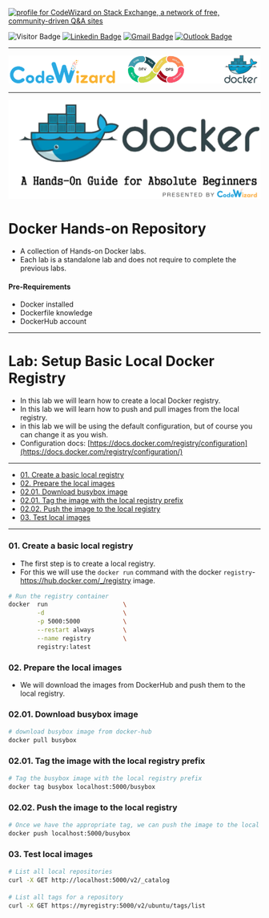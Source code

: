 <a href="https://stackoverflow.com/users/1755598"><img src="https://stackexchange.com/users/flair/1951642.png" width="208" height="58" alt="profile for CodeWizard on Stack Exchange, a network of free, community-driven Q&amp;A sites" title="profile for CodeWizard on Stack Exchange, a network of free, community-driven Q&amp;A sites"></a>

![Visitor Badge](https://visitor-badge.laobi.icu/badge?page_id=nirgeier)
[![Linkedin Badge](https://img.shields.io/badge/-nirgeier-blue?style=plastic&logo=Linkedin&logoColor=white&link=https://www.linkedin.com/in/nirgeier/)](https://www.linkedin.com/in/nirgeier/)
[![Gmail Badge](https://img.shields.io/badge/-nirgeier@gmail.com-fcc624?style=plastic&logo=Gmail&logoColor=red&link=mailto:nirgeier@gmail.com)](mailto:nirgeier@gmail.com)
[![Outlook Badge](https://img.shields.io/badge/-nirg@codewizard.co.il-fcc624?style=plastic&logo=microsoftoutlook&logoColor=blue&link=mailto:nirg@codewizard.co.il)](mailto:nirg@codewizard.co.il)

---

![](../../resources/docker-logos.png)

---
![](../../resources/hands-on.png)

# Docker Hands-on Repository <!-- omit in toc -->

- A collection of Hands-on Docker labs.
- Each lab is a standalone lab and does not require to complete the previous labs.

#### Pre-Requirements <!-- omit in toc -->

* Docker installed
* Dockerfile knowledge 
* DockerHub account

---

# Lab: Setup Basic Local Docker Registry <!-- omit in toc -->

- In this lab we will learn how to create a local Docker registry.
- In this lab we will learn how to push and pull images from the local registry.
- in this lab we will be using the default configuration, but of course you can change it as you wish.
- Configuration docs: [https://docs.docker.com/registry/configuration](https://docs.docker.com/registry/configuration/)

---
- [01. Create a basic local registry](#01-create-a-basic-local-registry)
- [02. Prepare the local images](#02-prepare-the-local-images)
- [02.01. Download busybox image](#0201-download-busybox-image)
- [02.01. Tag the image with the local registry prefix](#0201-tag-the-image-with-the-local-registry-prefix)
- [02.02. Push the image to the local registry](#0202-push-the-image-to-the-local-registry)
- [03. Test local images](#03-test-local-images)

---

### 01. Create a basic local registry

- The first step is to create a local registry.
- For this we will use the `docker run` command with the docker `registry`- https://hub.docker.com/_/registry image.

```sh
# Run the registry container
docker  run                     \
        -d                      \
        -p 5000:5000            \
        --restart always        \
        --name registry         \
        registry:latest
```

### 02. Prepare the local images

- We will download the images from DockerHub and push them to the local registry.

### 02.01. Download busybox image

```sh
# download busybox image from docker-hub
docker pull busybox
```

### 02.01. Tag the image with the local registry prefix

```sh
# Tag the busybox image with the local registry prefix
docker tag busybox localhost:5000/busybox
```

### 02.02. Push the image to the local registry

```sh
# Once we have the appropriate tag, we can push the image to the local registry
docker push localhost:5000/busybox
```

### 03. Test local images

```sh
# List all local repositories
curl -X GET http://localhost:5000/v2/_catalog

# List all tags for a repository
curl -X GET https://myregistry:5000/v2/ubuntu/tags/list
```


